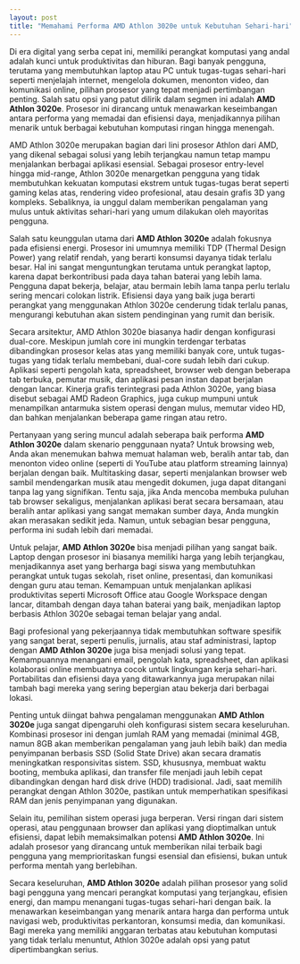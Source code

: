 ```yaml
---
layout: post
title: "Memahami Performa AMD Athlon 3020e untuk Kebutuhan Sehari-hari"
---
```


Di era digital yang serba cepat ini, memiliki perangkat komputasi yang andal adalah kunci untuk produktivitas dan hiburan. Bagi banyak pengguna, terutama yang membutuhkan laptop atau PC untuk tugas-tugas sehari-hari seperti menjelajah internet, mengelola dokumen, menonton video, dan komunikasi online, pilihan prosesor yang tepat menjadi pertimbangan penting. Salah satu opsi yang patut dilirik dalam segmen ini adalah **AMD Athlon 3020e**. Prosesor ini dirancang untuk menawarkan keseimbangan antara performa yang memadai dan efisiensi daya, menjadikannya pilihan menarik untuk berbagai kebutuhan komputasi ringan hingga menengah.

AMD Athlon 3020e merupakan bagian dari lini prosesor Athlon dari AMD, yang dikenal sebagai solusi yang lebih terjangkau namun tetap mampu menjalankan berbagai aplikasi esensial. Sebagai prosesor entry-level hingga mid-range, Athlon 3020e menargetkan pengguna yang tidak membutuhkan kekuatan komputasi ekstrem untuk tugas-tugas berat seperti gaming kelas atas, rendering video profesional, atau desain grafis 3D yang kompleks. Sebaliknya, ia unggul dalam memberikan pengalaman yang mulus untuk aktivitas sehari-hari yang umum dilakukan oleh mayoritas pengguna.

Salah satu keunggulan utama dari **AMD Athlon 3020e** adalah fokusnya pada efisiensi energi. Prosesor ini umumnya memiliki TDP (Thermal Design Power) yang relatif rendah, yang berarti konsumsi dayanya tidak terlalu besar. Hal ini sangat menguntungkan terutama untuk perangkat laptop, karena dapat berkontribusi pada daya tahan baterai yang lebih lama. Pengguna dapat bekerja, belajar, atau bermain lebih lama tanpa perlu terlalu sering mencari colokan listrik. Efisiensi daya yang baik juga berarti perangkat yang menggunakan Athlon 3020e cenderung tidak terlalu panas, mengurangi kebutuhan akan sistem pendinginan yang rumit dan berisik.

Secara arsitektur, AMD Athlon 3020e biasanya hadir dengan konfigurasi dual-core. Meskipun jumlah core ini mungkin terdengar terbatas dibandingkan prosesor kelas atas yang memiliki banyak core, untuk tugas-tugas yang tidak terlalu membebani, dual-core sudah lebih dari cukup. Aplikasi seperti pengolah kata, spreadsheet, browser web dengan beberapa tab terbuka, pemutar musik, dan aplikasi pesan instan dapat berjalan dengan lancar. Kinerja grafis terintegrasi pada Athlon 3020e, yang biasa disebut sebagai AMD Radeon Graphics, juga cukup mumpuni untuk menampilkan antarmuka sistem operasi dengan mulus, memutar video HD, dan bahkan menjalankan beberapa game ringan atau retro.

Pertanyaan yang sering muncul adalah seberapa baik performa **AMD Athlon 3020e** dalam skenario penggunaan nyata? Untuk browsing web, Anda akan menemukan bahwa memuat halaman web, beralih antar tab, dan menonton video online (seperti di YouTube atau platform streaming lainnya) berjalan dengan baik. Multitasking dasar, seperti menjalankan browser web sambil mendengarkan musik atau mengedit dokumen, juga dapat ditangani tanpa lag yang signifikan. Tentu saja, jika Anda mencoba membuka puluhan tab browser sekaligus, menjalankan aplikasi berat secara bersamaan, atau beralih antar aplikasi yang sangat memakan sumber daya, Anda mungkin akan merasakan sedikit jeda. Namun, untuk sebagian besar pengguna, performa ini sudah lebih dari memadai.

Untuk pelajar, **AMD Athlon 3020e** bisa menjadi pilihan yang sangat baik. Laptop dengan prosesor ini biasanya memiliki harga yang lebih terjangkau, menjadikannya aset yang berharga bagi siswa yang membutuhkan perangkat untuk tugas sekolah, riset online, presentasi, dan komunikasi dengan guru atau teman. Kemampuan untuk menjalankan aplikasi produktivitas seperti Microsoft Office atau Google Workspace dengan lancar, ditambah dengan daya tahan baterai yang baik, menjadikan laptop berbasis Athlon 3020e sebagai teman belajar yang andal.

Bagi profesional yang pekerjaannya tidak membutuhkan software spesifik yang sangat berat, seperti penulis, jurnalis, atau staf administrasi, laptop dengan **AMD Athlon 3020e** juga bisa menjadi solusi yang tepat. Kemampuannya menangani email, pengolah kata, spreadsheet, dan aplikasi kolaborasi online membuatnya cocok untuk lingkungan kerja sehari-hari. Portabilitas dan efisiensi daya yang ditawarkannya juga merupakan nilai tambah bagi mereka yang sering bepergian atau bekerja dari berbagai lokasi.

Penting untuk diingat bahwa pengalaman menggunakan **AMD Athlon 3020e** juga sangat dipengaruhi oleh konfigurasi sistem secara keseluruhan. Kombinasi prosesor ini dengan jumlah RAM yang memadai (minimal 4GB, namun 8GB akan memberikan pengalaman yang jauh lebih baik) dan media penyimpanan berbasis SSD (Solid State Drive) akan secara dramatis meningkatkan responsivitas sistem. SSD, khususnya, membuat waktu booting, membuka aplikasi, dan transfer file menjadi jauh lebih cepat dibandingkan dengan hard disk drive (HDD) tradisional. Jadi, saat memilih perangkat dengan Athlon 3020e, pastikan untuk memperhatikan spesifikasi RAM dan jenis penyimpanan yang digunakan.

Selain itu, pemilihan sistem operasi juga berperan. Versi ringan dari sistem operasi, atau penggunaan browser dan aplikasi yang dioptimalkan untuk efisiensi, dapat lebih memaksimalkan potensi **AMD Athlon 3020e**. Ini adalah prosesor yang dirancang untuk memberikan nilai terbaik bagi pengguna yang memprioritaskan fungsi esensial dan efisiensi, bukan untuk performa mentah yang berlebihan.

Secara keseluruhan, **AMD Athlon 3020e** adalah pilihan prosesor yang solid bagi pengguna yang mencari perangkat komputasi yang terjangkau, efisien energi, dan mampu menangani tugas-tugas sehari-hari dengan baik. Ia menawarkan keseimbangan yang menarik antara harga dan performa untuk navigasi web, produktivitas perkantoran, konsumsi media, dan komunikasi. Bagi mereka yang memiliki anggaran terbatas atau kebutuhan komputasi yang tidak terlalu menuntut, Athlon 3020e adalah opsi yang patut dipertimbangkan serius.
